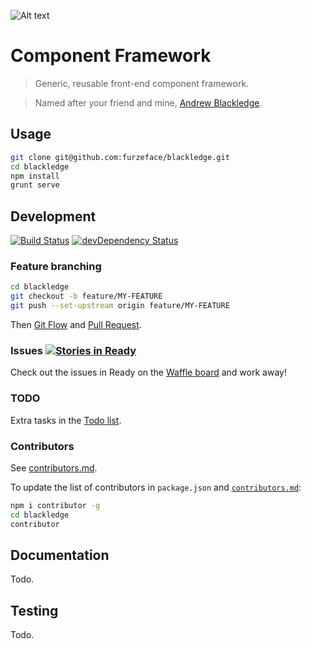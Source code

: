 ![Alt text](https://raw.githubusercontent.com/furzeface/blackledge/master/src/assets/_base/logo.png "Blackledge component framework")
# Component Framework 

> Generic, reusable front-end component framework. 

> Named after your friend and mine, [Andrew Blackledge](https://twitter.com/andy_blackledge).

## Usage
```sh
git clone git@github.com:furzeface/blackledge.git
cd blackledge
npm install
grunt serve
```

## Development
[![Build Status][travis-image]][travis-url]
[![devDependency Status][dev-dependency-image]][dev-dependency-url]

### Feature branching
```sh
cd blackledge
git checkout -b feature/MY-FEATURE
git push --set-upstream origin feature/MY-FEATURE
```
Then [Git Flow](http://nvie.com/posts/a-successful-git-branching-model) and [Pull Request](https://github.com/furzeface/blackledge/compare).

### Issues [![Stories in Ready][waffle-image]][waffle-url]
Check out the issues in Ready on the [Waffle board](https://waffle.io/furzeface/blackledge) and work away! 

### TODO
Extra tasks in the [Todo list](TODO.md).

### Contributors
See [contributors.md](contributors.md).

To update the list of contributors in `package.json` and [`contributors.md`](contributors.md):
```sh
npm i contributor -g
cd blackledge
contributor
```

## Documentation
Todo.

## Testing
Todo.


[travis-url]: https://travis-ci.org/furzeface/blackledge
[travis-image]: https://travis-ci.org/furzeface/blackledge.svg?branch=master
[waffle-url]: https://waffle.io/furzeface/blackledge
[waffle-image]: https://badge.waffle.io/furzeface/blackledge.png?label=ready&title=Ready
[dev-dependency-url]: https://david-dm.org/furzeface/blackledge#info=devDependencies
[dev-dependency-image]: https://david-dm.org/furzeface/blackledge/dev-status.svg
